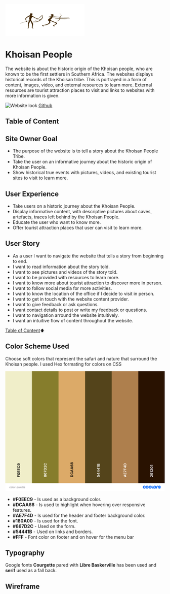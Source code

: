 ![Website Logo](assets/images/logo_4kb_250x100.png) 

# Khoisan People 

The website is about the historic origin of the Khoisan people, who are known to be the first settlers in Southern Africa. The websites displays historical records of the Khoisan tribe. This is portrayed in a form of content, images, video, and external resources to learn more.  External resources are tourist attraction places to visit and links to websites with more information is given. 

![Website look]()
[Github](http://deecynleb.me/South-African-Indeginious-People/)


## Table of Content




## Site Owner Goal 

* The purpose of the website is to tell a story about the Khoisan People Tribe. 
* Take the user on an informative journey about the historic origin of Khoisan People. 
* Show historical true events with pictures, videos, and existing tourist sites to visit to learn more.  


## User Experience  

* Take users on a historic journey about the Khoisan People.  
* Display informative content, with descriptive pictures about caves, artefacts, traces left behind by the Khoisan People.  
* Educate the user who want to know more. 
* Offer tourist attraction places that user can visit to learn more. 


## User Story 
* As a user I want to navigate the website that tells a story from beginning to end.  
* I want to read information about the story told. 
* I want to see pictures and videos of the story told.  
* I want to be provided with resources to learn more.  
* I want to know more about tourist attraction to discover more in person. 
* I want to follow social media for more activities.  
* I want to know the location of the office if I decide to visit in person. 
* I want to get in touch with the website content provider. 
* I want to give feedback or ask questions. 
* I want contact details to post or write my feedback or questions.
* I want to navigation arround the website intuitively.
* I want an intuitive flow of content throughout the website.
 
[Table of Content](#table-of-content):arrow_up:  


## Color Scheme Used 
Choose soft colors that represent the safari and nature that surround the Khoisan people. I used Hex formating for colors on CSS 

![Color Palette](assets/color-palette/color-palette.png) 

* __#F0EEC9__ - Is used as a background color. 
* __#DCAA68__ - Is used to highlight when hovering over responsive features.  
* __#AE7F4D__ - Is used for the header and footer background color. 
* __#180A00__ - Is used for the font.  
* __#867D2C__ - Used on the form.  
* __#54441B__ - Used on links and borders.
* __#FFF__ - Font color on footer and on hover for the menu bar


## Typography
Google fonts **Courgette** pared with **Libre Baskerville** has been used and **serif**  used as a fall back. 


## Wireframe 